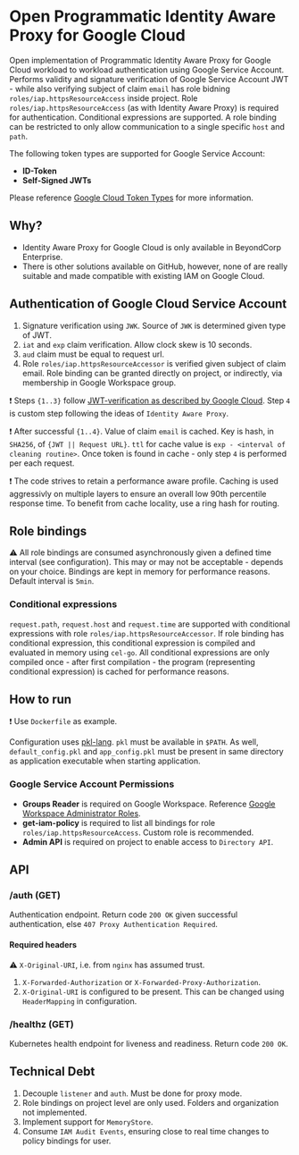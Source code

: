 # Open Programmatic Identity Aware Proxy for Google Cloud
Open implementation of Programmatic Identity Aware Proxy for Google Cloud workload to workload authentication using Google Service Account.
Performs validity and signature verification of Google Service Account JWT - while also verifying subject of claim `email` has role bidning
`roles/iap.httpsResourceAccess` inside project. Role `roles/iap.httpsResourceAccess` (as with Identity Aware Proxy) is required for authentication.
Conditional expressions are supported. A role binding can be restricted to only allow communication to a single specific `host` and `path`.

The following token types are supported for Google Service Account:

- **ID-Token**
- **Self-Signed JWTs**

Please reference [Google Cloud Token Types][Google Cloud Token Types] for more information.

## Why?
- Identity Aware Proxy for Google Cloud is only available in BeyondCorp Enterprise.
- There is other solutions available on GitHub, however, none of are really suitable and made compatible with existing IAM on Google Cloud.

## Authentication of Google Cloud Service Account
1. Signature verification using `JWK`. Source of `JWK` is determined given type of JWT.
2. `iat` and `exp` claim verification. Allow clock skew is 10 seconds.
3. `aud` claim must be equal to request url.
4. Role `roles/iap.httpsResourceAccessor` is verified given subject of claim email. Role binding can be granted directly on project,
   or indirectly, via membership in Google Workspace group.

:exclamation: Steps `{1..3}` follow [JWT-verification as described by Google Cloud][JWT-Verification]. Step `4` is custom step following
the ideas of `Identity Aware Proxy`.

:exclamation: After successful `{1..4}`. Value of claim `email` is cached. Key is hash, in `SHA256`, of `{JWT || Request URL}`. 
`ttl` for cache value is `exp - <interval of cleaning routine>`. Once token is found in cache - only step `4` is performed per each request.

:exclamation: The code strives to retain a performance aware profile. Caching is used aggressivly on multiple layers to ensure an overall
low 90th percentile response time. To benefit from cache locality, use a ring hash for routing.

## Role bindings
:warning: All role bindings are consumed asynchronously given a defined time interval (see configuration). This may or
may not be acceptable - depends on your choice. Bindings are kept in memory for performance reasons. Default interval is `5min`.

### Conditional expressions
`request.path`, `request.host` and `request.time` are supported with conditional expressions with role `roles/iap.httpsResourceAccessor`. 
If role binding has conditional expression, this conditional expression is compiled and evaluated in memory using `cel-go`. All conditional
expressions are only compiled once - after first compilation - the program (representing conditional expression) is cached for performance reasons.

## How to run
:exclamation: Use `Dockerfile` as example.

Configuration uses [pkl-lang][pkl-lang]. `pkl` must be available in `$PATH`. As well, `default_config.pkl` 
and `app_config.pkl` must be present in same directory as application executable when starting application.

### Google Service Account Permissions
* **Groups Reader** is required on Google Workspace. Reference [Google Workspace Administrator Roles][Google Workspace Administrator Roles].
* **get-iam-policy** is required to list all bindings for role `roles/iap.httpsResourceAccess`. Custom role is recommended.
* **Admin API** is required on project to enable access to `Directory API`.

## API 

### /auth (GET)
Authentication endpoint. Return code `200 OK` given successful authentication, else `407 Proxy Authentication Required`.

#### Required headers
:warning: `X-Original-URI`, i.e. from `nginx` has assumed trust.

1. `X-Forwarded-Authorization` or `X-Forwarded-Proxy-Authorization`.
2. `X-Original-URI` is configured to be present. This can be changed using `HeaderMapping` in configuration.

### /healthz (GET)
Kubernetes health endpoint for liveness and readiness. Return code `200 OK`.

## Technical Debt
1. Decouple `listener` and `auth`. Must be done for proxy mode.
2. Role bindings on project level are only used. Folders and organization not implemented.
3. Implement support for `MemoryStore`.
4. Consume `IAM Audit Events`, ensuring close to real time changes to policy bindings for user.

[Google Workspace Groups API]: <https://developers.google.com/admin-sdk/directory/reference/rest/v1/groups> "Google Workspace Groups API"
[Google Workspace Administrator Roles]: <https://support.google.com/a/answer/2405986> "Google Workspace Administrator Roles"
[Google Cloud Token Types]: <https://cloud.google.com/docs/authentication/token-types> "Google Cloud Token Types"
[Programmatic Authentication]: <https://cloud.google.com/iap/docs/authentication-howto#authenticating_from_proxy-authorization_header> "Programmatic Authentication"
[JWT-verification]: <https://cloud.google.com/docs/authentication/token-types#id-aud> "JWT-verification"
[cel-go]: <https://github.com/google/cel-go> "cel-go"
[pkl-lang]: <https://pkl-lang.org/go/current/index.html> "pkl-lang"

